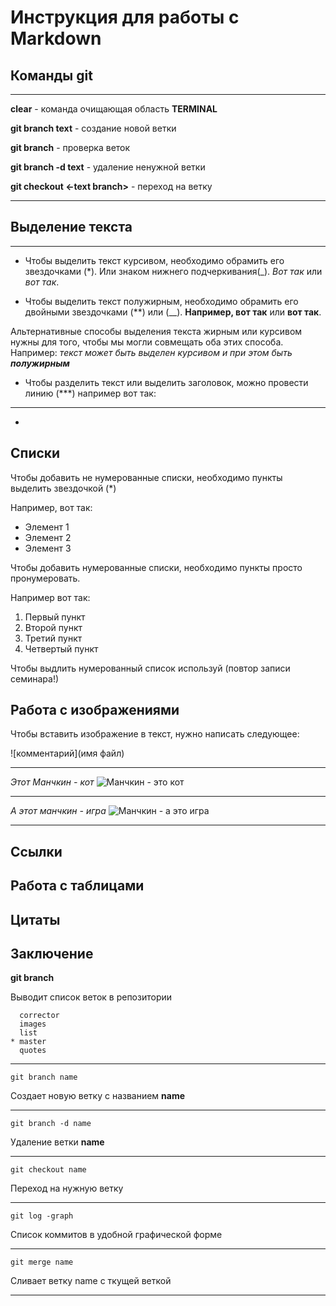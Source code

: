 # Инструкция для работы с Markdown
## Команды git
***
**clear** - команда очищающая область **TERMINAL**

**git branch text** - создание новой ветки

**git branch** - проверка веток 

**git branch -d text** - удаление ненужной ветки

**git checkout <-text branch>** - переход на ветку
***
## Выделение текста
***
- Чтобы выделить текст курсивом, необходимо обрамить его звездочками (*). Или знаком нижнего подчеркивания(_). _Вот так_ или *вот так*.

- Чтобы выделить текст полужирным, необходимо обрамить его двойными звездочками (**) или (__). **Например, вот так** или __вот так__.

Альтернативные способы выделения текста жирным или курсивом нужны для того, чтобы мы могли совмещать оба этих способа. Например:
_текст может быть выделен курсивом и при этом быть **полужирным**_
- Чтобы разделить текст или выделить заголовок, можно провести линию (***) например вот так:
***
- 

## Списки

Чтобы добавить не нумерованные списки, необходимо пункты выделить звездочкой (*)

Например, вот так:

* Элемент 1
* Элемент 2
* Элемент 3

Чтобы добавить нумерованные списки, необходимо пункты просто пронумеровать.

Например вот так:

1. Первый пункт
2. Второй пункт
3. Третий пункт
4. Четвертый пункт

Чтобы выдлить нумерованный список используй (повтор записи семинара!)

## Работа с изображениями

Чтобы вставить изображение в текст, нужно написать следующее:

![комментарий](имя файл)

***

*Этот Манчкин - кот*
![Манчкин - это кот](manchkin.jpeg)

***

*А этот манчкин - игра*
![Манчкин - а это игра](manchkin_game.jpg)

***

## Ссылки

## Работа с таблицами

## Цитаты

## Заключение

**git branch**

 Выводит список веток в репозитории


      corrector
      images
      list
    * master
      quotes
***
    git branch name

Создает новую ветку с названием **name**

***

    git branch -d name

Удаление ветки **name**

***

    git checkout name

Переход на нужную ветку

***

    git log -graph

Список коммитов в удобной графической форме

***

    git merge name

Сливает ветку name с ткущей веткой

***

